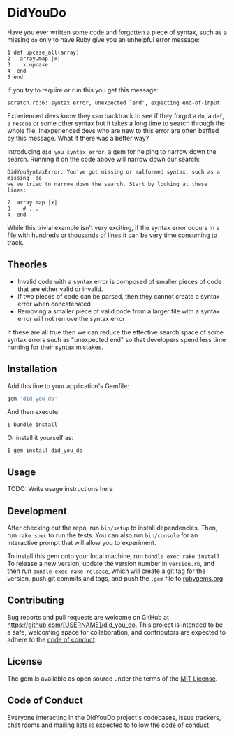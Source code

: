 # DidYouDo

Have you ever written some code and forgotten a piece of syntax, such as a missing `do` only to have Ruby give you an unhelpful error message:

```
1 def upcase_all(array)
2   array.map |x|
3    x.upcase
4  end
5 end
```

If you try to require or run this you get this message:

```
scratch.rb:6: syntax error, unexpected `end', expecting end-of-input
```


Experienced devs know they can backtrack to see if they forgot a `do`, a `def`, a `rescue` or some other syntax but it takes a long time to search through the whole file. Inexperienced devs who are new to this error are often baffled by this message. What if there was a better way?

Introducing `did_you_syntax_error`, a gem for helping to narrow down the search. Running it on the code above will narrow down our search:

```
DidYouSyntaxError: You've got missing or malformed syntax, such as a missing `do`
we've tried to narrow down the search. Start by looking at these lines:

2  array.map |x|
3    # ...
4  end
```

While this trivial example isn't very exciting, if the syntax error occurs in a file with hundreds or thousands of lines it can be very time consuming to track.

## Theories

- Invalid code with a syntax error is composed of smaller pieces of code that are either valid or invalid.
- If two pieces of code can be parsed, then they cannot create a syntax error when concatenated
- Removing a smaller piece of valid code from a larger file with a syntax error will not remove the syntax error

If these are all true then we can reduce the effective search space of some syntax errors such as "unexpected end" so that developers spend less time hunting for their syntax mistakes.


## Installation

Add this line to your application's Gemfile:

```ruby
gem 'did_you_do'
```

And then execute:

    $ bundle install

Or install it yourself as:

    $ gem install did_you_do

## Usage

TODO: Write usage instructions here

## Development

After checking out the repo, run `bin/setup` to install dependencies. Then, run `rake spec` to run the tests. You can also run `bin/console` for an interactive prompt that will allow you to experiment.

To install this gem onto your local machine, run `bundle exec rake install`. To release a new version, update the version number in `version.rb`, and then run `bundle exec rake release`, which will create a git tag for the version, push git commits and tags, and push the `.gem` file to [rubygems.org](https://rubygems.org).

## Contributing

Bug reports and pull requests are welcome on GitHub at https://github.com/[USERNAME]/did_you_do. This project is intended to be a safe, welcoming space for collaboration, and contributors are expected to adhere to the [code of conduct](https://github.com/[USERNAME]/did_you_do/blob/master/CODE_OF_CONDUCT.md).


## License

The gem is available as open source under the terms of the [MIT License](https://opensource.org/licenses/MIT).

## Code of Conduct

Everyone interacting in the DidYouDo project's codebases, issue trackers, chat rooms and mailing lists is expected to follow the [code of conduct](https://github.com/[USERNAME]/did_you_do/blob/master/CODE_OF_CONDUCT.md).
